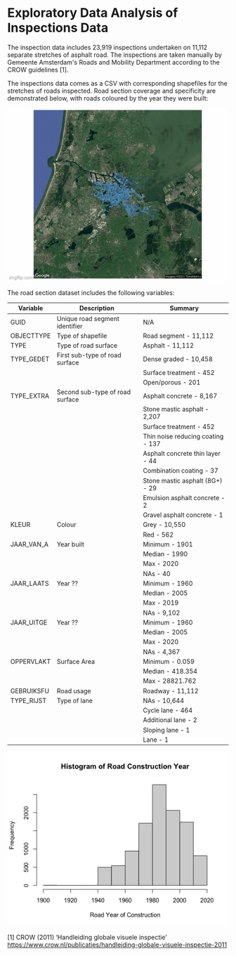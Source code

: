 # Exploratory Data Analysis of Inspections Data

The inspection data includes 23,919 inspections undertaken on 11,112 separate stretches of asphalt road. The inspections are taken manually by Gemeente Amsterdam's Roads and Mobility Department according to the CROW guidelines [1].

The inspections data comes as a CSV with corresponding shapefiles for the stretches of roads inspected. Road section coverage and specificity are demonstrated below, with roads coloured by the year they were built:

![](https://github.com/Amsterdam-Internships/Road-Condition-Monitoring/blob/main/media/roads.gif)

The road section dataset includes the following variables:

| Variable  | Description | Summary |
| ------------- | ------------- | ------------- |
| GUID | Unique road segment identifier  | N/A  |
| OBJECTTYPE  | Type of shapefile | Road segment - 11,112 |
| TYPE  | Type of road surface | Asphalt - 11,112 |
| TYPE_GEDET  | First sub-type of road surface | Dense graded - 10,458 |
|   |  | Surface treatment - 452 |
|   |  | Open/porous - 201 |
| TYPE_EXTRA  | Second sub-type of road surface | Asphalt concrete - 8,167 |
|   |  | Stone mastic asphalt - 2,207 |
|   |  | Surface treatment - 452 |
|   |  | Thin noise reducing coating - 137 |
|   |  | Asphalt concrete thin layer - 44 |
|   |  | Combination coating - 37 |
|   |  | Stone mastic asphalt (8G+) - 29 |
|   |  | Emulsion asphalt concrete - 2 |
|   |  | Gravel asphalt concrete - 1 |
| KLEUR | Colour | Grey - 10,550 |
|   |  | Red - 562 |
| JAAR_VAN_A | Year built | Minimum - 1901 |
|  |  | Median - 1990 |
|  |  | Max - 2020 |
|  |  | NAs - 40 |
| JAAR_LAATS | Year ?? | Minimum - 1960 |
|  |  | Median - 2005 |
|  |  | Max - 2019 |
|  |  | NAs - 9,102 |
| JAAR_UITGE | Year ?? | Minimum - 1960 |
|  |  | Median - 2005 |
|  |  | Max - 2020 |
|  |  | NAs - 4,367 |
| OPPERVLAKT | Surface Area | Minimum - 0.059 |
|  |  | Median - 418.354 |
|  |  | Max - 28821.762 |
| GEBRUIKSFU  | Road usage | Roadway - 11,112 |
| TYPE_RIJST  | Type of lane | NAs - 10,644 |
| | | Cycle lane - 464 |
| | | Additional lane - 2 |
| | | Sloping lane - 1 |
| | | Lane - 1 |

![](https://github.com/Amsterdam-Internships/Road-Condition-Monitoring/blob/main/media/road-construction-year-hist.jpeg)

[1] CROW (2011) ‘Handleiding globale visuele inspectie’ https://www.crow.nl/publicaties/handleiding-globale-visuele-inspectie-2011
